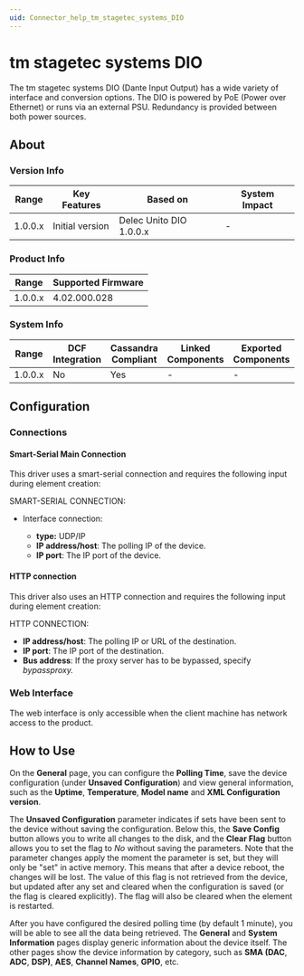 ```yaml
---
uid: Connector_help_tm_stagetec_systems_DIO
---
```


# tm stagetec systems DIO

The tm stagetec systems DIO (Dante Input Output) has a wide variety of interface and conversion options. The DIO is powered by PoE (Power over Ethernet) or runs via an external PSU. Redundancy is provided between both power sources.

## About

### Version Info

| **Range** | **Key Features** | **Based on**            | **System Impact** |
|-----------|------------------|-------------------------|-------------------|
| 1.0.0.x   | Initial version  | Delec Unito DIO 1.0.0.x | \-                |

### Product Info

| **Range** | **Supported Firmware** |
|-----------|------------------------|
| 1.0.0.x   | 4.02.000.028           |

### System Info

| **Range** | **DCF Integration** | **Cassandra Compliant** | **Linked Components** | **Exported Components** |
|-----------|---------------------|-------------------------|-----------------------|-------------------------|
| 1.0.0.x   | No                  | Yes                     | \-                    | \-                      |

## Configuration

### Connections

#### Smart-Serial Main Connection

This driver uses a smart-serial connection and requires the following input during element creation:

SMART-SERIAL CONNECTION:

- Interface connection:

  - **type:** UDP/IP
  - **IP address/host**: The polling IP of the device.
  - **IP port**: The IP port of the device.

#### HTTP connection

This driver also uses an HTTP connection and requires the following input during element creation:

HTTP CONNECTION:

- **IP address/host**: The polling IP or URL of the destination.
- **IP port**: The IP port of the destination.
- **Bus address**: If the proxy server has to be bypassed, specify *bypassproxy.*

### Web Interface

The web interface is only accessible when the client machine has network access to the product.

## How to Use

On the **General** page, you can configure the **Polling Time**, save the device configuration (under **Unsaved Configuration**) and view general information, such as the **Uptime**, **Temperature**, **Model name** and **XML Configuration version**.

The **Unsaved Configuration** parameter indicates if sets have been sent to the device without saving the configuration. Below this, the **Save Config** button allows you to write all changes to the disk, and the **Clear Flag** button allows you to set the flag to *No* without saving the parameters. Note that the parameter changes apply the moment the parameter is set, but they will only be "set" in active memory. This means that after a device reboot, the changes will be lost. The value of this flag is not retrieved from the device, but updated after any set and cleared when the configuration is saved (or the flag is cleared explicitly). The flag will also be cleared when the element is restarted.

After you have configured the desired polling time (by default 1 minute), you will be able to see all the data being retrieved. The **General** and **System Information** pages display generic information about the device itself. The other pages show the device information by category, such as **SMA (DAC**, **ADC**, **DSP)**, **AES**, **Channel Names**, **GPIO**, etc.
